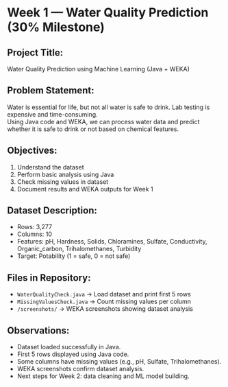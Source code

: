 # Week 1 — Water Quality Prediction (30% Milestone)

## Project Title:
Water Quality Prediction using Machine Learning (Java + WEKA)

## Problem Statement:
Water is essential for life, but not all water is safe to drink. Lab testing is expensive and time-consuming.  
Using Java code and WEKA, we can process water data and predict whether it is safe to drink or not based on chemical features.

## Objectives:
1. Understand the dataset
2. Perform basic analysis using Java
3. Check missing values in dataset
4. Document results and WEKA outputs for Week 1

## Dataset Description:
- Rows: 3,277  
- Columns: 10  
- Features: pH, Hardness, Solids, Chloramines, Sulfate, Conductivity, Organic_carbon, Trihalomethanes, Turbidity  
- Target: Potability (1 = safe, 0 = not safe)

## Files in Repository:
- `WaterQualityCheck.java` → Load dataset and print first 5 rows  
- `MissingValuesCheck.java` → Count missing values per column  
- `/screenshots/` → WEKA screenshots showing dataset analysis

## Observations:
- Dataset loaded successfully in Java.  
- First 5 rows displayed using Java code.  
- Some columns have missing values (e.g., pH, Sulfate, Trihalomethanes).  
- WEKA screenshots confirm dataset analysis.  
- Next steps for Week 2: data cleaning and ML model building.
